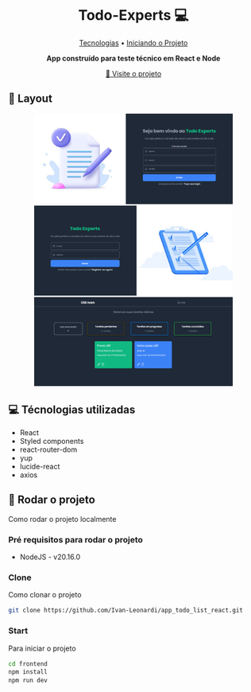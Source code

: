 <h1 align="center" style="font-weight: bold;">Todo-Experts 💻</h1>

<p align="center">
 <a href="#tech">Tecnologias</a> •
 <a href="#started">Iniciando o Projeto</a>  
</p>

<p align="center">
    <b>App construído para teste técnico em React e Node </b>
</p>

<p align="center">
     <a href="https://todo-experts.vercel.app/">📱 Visite o projeto</a>
</p>

<h2 id="layout">🎨 Layout</h2>

<p align="center">
    <img src="Captura de tela 2024-09-18 152933.png" alt="Image Example" width="400px">
    <img src="Captura de tela 2024-09-18 153005.png" alt="Image Example" width="400px">
     <img src="Captura de tela 2024-09-18 153224.png" alt="Image Example" width="400px">
</p>

<h2 id="technologies">💻 Técnologias utilizadas</h2>

- React
- Styled components
- react-router-dom
- yup
- lucide-react
- axios

<h2 id="started">🚀 Rodar o projeto</h2>

Como rodar o projeto localmente

<h3>Pré requisitos para rodar o projeto</h3>

- NodeJS - v20.16.0

<h3>Clone</h3>

Como clonar o projeto

```bash
git clone https://github.com/Ivan-Leonardi/app_todo_list_react.git
```

<h3>Start</h3>

Para iniciar o projeto

```bash
cd frontend
npm install
npm run dev
```
